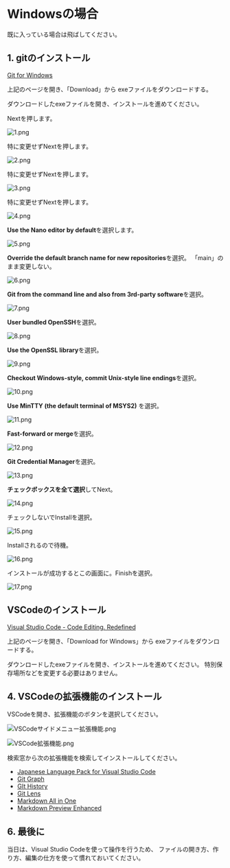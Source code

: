 # Windowsの場合

既に入っている場合は飛ばしてください。

## 1. gitのインストール

[Git for Windows](https://gitforwindows.org/)

上記のページを開き、「Download」から exeファイルをダウンロードする。

ダウンロードしたexeファイルを開き、インストールを進めてください。


Nextを押します。

![1.png](../ScreenShots/GitInstall/1.png)

特に変更せずNextを押します。

![2.png](../ScreenShots/GitInstall/2.png)

特に変更せずNextを押します。

![3.png](../ScreenShots/GitInstall/3.png)

特に変更せずNextを押します。

![4.png](../ScreenShots/GitInstall/4.png)


**Use the Nano editor by default**を選択します。

![5.png](../ScreenShots/GitInstall/5.png)

**Override the default branch name for new repositories**を選択。
「main」のまま変更しない。

![6.png](../ScreenShots/GitInstall/6.png)

**Git from the command line and also from 3rd-party software**を選択。

![7.png](../ScreenShots/GitInstall/7.png)

**User bundled OpenSSH**を選択。

![8.png](../ScreenShots/GitInstall/8.png)

**Use the OpenSSL library**を選択。

![9.png](../ScreenShots/GitInstall/9.png)

**Checkout Windows-style, commit Unix-style line endings**を選択。

![10.png](../ScreenShots/GitInstall/10.png)

**Use MinTTY (the default terminal of MSYS2)** を選択。

![11.png](../ScreenShots/GitInstall/11.png)

**Fast-forward or merge**を選択。

![12.png](../ScreenShots/GitInstall/12.png)

**Git Credential Manager**を選択。

![13.png](../ScreenShots/GitInstall/13.png)

**チェックボックスを全て選択**してNext。

![14.png](../ScreenShots/GitInstall/14.png)

チェックしないでInstallを選択。

![15.png](../ScreenShots/GitInstall/15.png)

Installされるので待機。

![16.png](../ScreenShots/GitInstall/16.png)

インストールが成功するとこの画面に。Finishを選択。

![17.png](../ScreenShots/GitInstall/17.png)

## VSCodeのインストール

[Visual Studio Code - Code Editing. Redefined](https://code.visualstudio.com/)

上記のページを開き、「Download for Windows」から exeファイルをダウンロードする。

ダウンロードしたexeファイルを開き、インストールを進めてください。
特別保存場所などを変更する必要はありません。

## 4. VSCodeの拡張機能のインストール

VSCodeを開き、拡張機能のボタンを選択してください。

![VSCodeサイドメニュー拡張機能.png](../ScreenShots/VSCode/VSCodeサイドメニュー拡張機能.png)

![VSCode拡張機能.png](../ScreenShots/VSCode/VSCode拡張機能.png)

検索窓から次の拡張機能を検索してインストールしてください。

- [Japanese Language Pack for Visual Studio Code](https://marketplace.visualstudio.com/items?itemName=MS-CEINTL.vscode-language-pack-ja)
- [Git Graph](https://marketplace.visualstudio.com/items?itemName=mhutchie.git-graph)
- [GIt History](https://marketplace.visualstudio.com/items?itemName=donjayamanne.githistory)
- [Git Lens](https://marketplace.visualstudio.com/items?itemName=eamodio.gitlens)
- [Markdown All in One](https://marketplace.visualstudio.com/items?itemName=yzhang.markdown-all-in-one)
- [Markdown Preview Enhanced](https://marketplace.visualstudio.com/items?itemName=shd101wyy.markdown-preview-enhanced)

## 6. 最後に

当日は、Visual Studio Codeを使って操作を行うため、
ファイルの開き方、作り方、編集の仕方を使って慣れておいてください。
